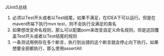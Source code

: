 JUnit5总结

1. 必须以Test开头或者以Test结尾，如果不满足，在IDEA下可以运行。但是在maven终端下执行mvn test，则不会执行没满足的类名
2. 如果想改变命名规则，那么可以配置pom来改变自定义命名规则，但是这回覆盖Test开头或者以Test结尾的规则
3. 一条测试用例存在多个断言，执行到出错的这个断言就会停止向下执行。如果想要全部都执行，那么使用assertAll